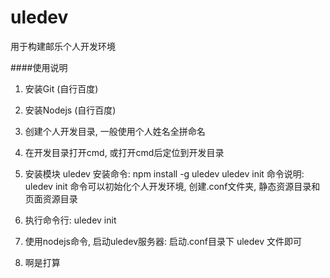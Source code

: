 # uledev
用于构建邮乐个人开发环境

####使用说明
1. 安装Git (自行百度)
2. 安装Nodejs (自行百度)
3. 创建个人开发目录, 一般使用个人姓名全拼命名
4. 在开发目录打开cmd, 或打开cmd后定位到开发目录
5. 安装模块 uledev
	安装命令: npm install -g uledev
	uledev init 命令说明:
	uledev init 命令可以初始化个人开发环境, 创建.conf文件夹, 静态资源目录和页面资源目录

6. 执行命令行: uledev init
7. 使用nodejs命令, 启动uledev服务器:
	启动.conf目录下 uledev 文件即可
8. 啊是打算
